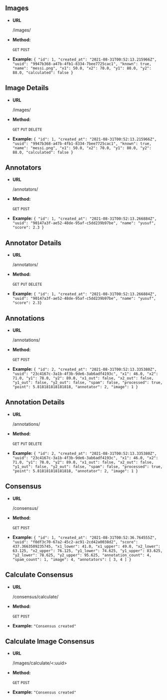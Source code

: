 **Images**
----

* **URL**

  /images/

* **Method:**

  `GET` `POST`

* **Example:**
`{
    "id": 1,
    "created_at": "2021-08-31T00:52:13.215966Z",
    "uuid": "9947b368-a47b-4fb1-8334-7bee7725cac1",
    "known": true,
    "name": "messi.png",
    "x1": 50.0,
    "x2": 70.0,
    "y1": 80.0,
    "y2": 88.0,
    "calculated": false
  }`

**Image Details**
----

* **URL**

  /images/<uuid>

* **Method:**

  `GET` `PUT` `DELETE`

* **Example:**
`{
    "id": 1,
    "created_at": "2021-08-31T00:52:13.215966Z",
    "uuid": "9947b368-a47b-4fb1-8334-7bee7725cac1",
    "known": true,
    "name": "messi.png",
    "x1": 50.0,
    "x2": 70.0,
    "y1": 80.0,
    "y2": 88.0,
    "calculated": false
  }`

**Annotators**
----

* **URL**

  /annotators/

* **Method:**

  `GET` `POST`

* **Example:**
`{
    "id": 1,
    "created_at": "2021-08-31T00:52:13.266884Z",
    "uuid": "90147a3f-ae52-48de-95af-c5dd239b97be",
    "name": "yusuf",
    "score": 2.3
  }`

**Annotator Details**
----

* **URL**

  /annotators/<uuid>

* **Method:**

  `GET` `PUT` `DELETE`

* **Example:**
`{
    "id": 1,
    "created_at": "2021-08-31T00:52:13.266884Z",
    "uuid": "90147a3f-ae52-48de-95af-c5dd239b97be",
    "name": "yusuf",
    "score": 2.3}`

**Annotations**
----

* **URL**

  /annotations/

* **Method:**

  `GET` `POST`

* **Example:**
`{
    "id": 2,
    "created_at": "2021-08-31T00:52:13.335380Z",
    "uuid": "23c4167c-3a1b-4f3b-9de6-3ab6adf4193c",
    "x1": 46.0,
    "x2": 71.0,
    "y1": 78.0,
    "y2": 89.0,
    "x1_out": false,
    "x2_out": false,
    "y1_out": false,
    "y2_out": false,
    "spam": false,
    "processed": true,
    "point": 5.818181818181818,
    "annotator": 2,
    "image": 1
  }`

**Annotation Details**
----

* **URL**

  /annotations/<uuid>

* **Method:**

  `GET` `PUT` `DELETE`

* **Example:**
`{
    "id": 2,
    "created_at": "2021-08-31T00:52:13.335380Z",
    "uuid": "23c4167c-3a1b-4f3b-9de6-3ab6adf4193c",
    "x1": 46.0,
    "x2": 71.0,
    "y1": 78.0,
    "y2": 89.0,
    "x1_out": false,
    "x2_out": false,
    "y1_out": false,
    "y2_out": false,
    "spam": false,
    "processed": true,
    "point": 5.818181818181818,
    "annotator": 2,
    "image": 1
  }`

**Consensus**
----

* **URL**

  /consensus/

* **Method:**

  `GET` `POST`

* **Example:**
`{
    "id": 1,
    "created_at": "2021-08-31T00:52:36.764555Z",
    "uuid": "f0df3c70-67a2-45c2-ac91-2cd42a0038d2",
    "score": 437.3663509235745,
    "x1_lower": 41.0,
    "x1_upper": 49.0,
    "x2_lower": 63.125,
    "x2_upper": 76.125,
    "y1_lower": 74.625,
    "y1_upper": 83.625,
    "y2_lower": 78.625,
    "y2_upper": 95.625,
    "annotation_count": 4,
    "spam_count": 1,
    "image": 4,
    "annotators": [
      3,
      4
    ]
  }`

**Calculate Consensus**
----

* **URL**

  /consensus/calculate/

* **Method:**

  `GET` `POST`

* **Example:**
`"Consensus created"`

**Calculate Image Consensus**
----

* **URL**

  /images/calculate/<:uuid>

* **Method:**

  `GET` `POST`

* **Example:**
`"Consensus created"`


